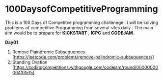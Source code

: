 # 100DaysofCompetitiveProgramming

This is a 100 Days of Competitve programming challenege . I will be solving problems of competitive Programming from several sites daily .
The main aim would be to prepare for **KICKSTART** , **ICPC** and **CODEJAM**.

**Day01**

1. Remove Plaindromic Subsequences [https://leetcode.com/problems/remove-palindromic-subsequences/]
2. Standing Ovation [https://codingcompetitions.withgoogle.com/codejam/round/0000000000433515]


